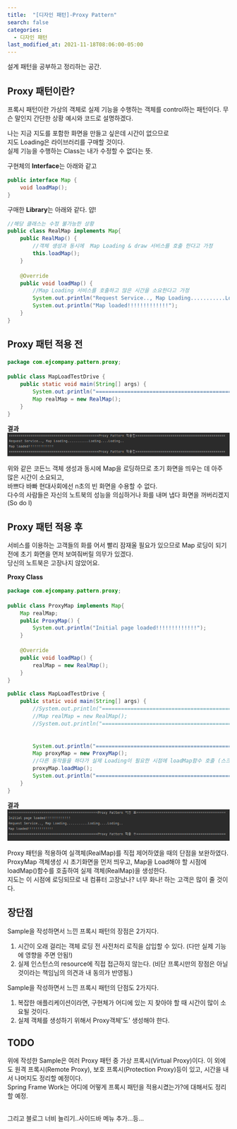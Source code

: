 ```yaml
---
title:  "[디자인 패턴]-Proxy Pattern"
search: false
categories: 
  - 디자인 패턴
last_modified_at: 2021-11-18T08:06:00-05:00
---
```


설계 패턴을 공부하고 정리하는 공간.



## Proxy 패턴이란? 
프록시 패턴이란 가상의 객체로 실제 기능을 수행하는 객체를 control하는 패턴이다. 무슨 말인지 간단한 상황 예시와 코드로 설명하겠다.

나는 지금 지도를 포함한 화면을 만들고 싶은데 시간이 없으므로 <br> 지도 Loading은 라이브러리를 구매할 것이다.  
실제 기능을 수행하는 Class는 내가 수정할 수 없다는 뜻.

구현체의 <b>Interface</b>는 아래와 같고
```java
public interface Map {
    void loadMap();
}
```

구매한 <b>Library</b>는 아래와 같다. 얍!
```java
//해당 클래스는 수정 불가능한 상황
public class RealMap implements Map{
    public RealMap() {
        //객체 생성과 동시에  Map Loading & draw 서비스를 호출 한다고 가정
        this.loadMap();
    }

    @Override
    public void loadMap() {
        //Map Loading 서비스를 호출하고 많은 시간을 소요한다고 가정
        System.out.println("Request Service.., Map Loading...........Loding....Loding..");
        System.out.println("Map loaded!!!!!!!!!!!!!");
    }
}
 ```


## Proxy 패턴 적용 전 
```java
package com.ejcompany.pattern.proxy;

public class MapLoadTestDrive {
    public static void main(String[] args) {
        System.out.println("==============================================Proxy Pattern 적용전==============================================");
        Map realMap = new RealMap();
    }
}
```

<b>결과</b>
![icon](/assets/images/Proxy_output1.png)

위와 같은 코든느 객체 생성과 동시에 Map을 로딩하므로 초기 화면을 띄우는 데 아주 많은 시간이 소요되고,<br>
바쁘다 바빠 현대사회에선 n초의 빈 화면을 수용할 수 없다. <br>다수의 사람들은 자신의 노트북의 성능을 의심하거나 화를 내며 냅다 화면을 꺼버리겠지(So do I)

## Proxy 패턴 적용 후
서비스를 이용하는 고객들의 화를 어서 빨리 잠재울 필요가 있으므로 Map 로딩이 되기 전에 초기 화면을 먼저 보여줘버릴 의무가 있겠다. <br>당신의 노트북은 고장나지 않았어요.

<b>Proxy Class</b>

```java
package com.ejcompany.pattern.proxy;

public class ProxyMap implements Map{
    Map realMap;
    public ProxyMap() {
        System.out.println("Initial page loaded!!!!!!!!!!!!!");
    }

    @Override
    public void loadMap() {
        realMap = new RealMap();
    }
}

```

```java
public class MapLoadTestDrive {
    public static void main(String[] args) {
        //System.out.println("==============================================Proxy Pattern 적용전==============================================");
        //Map realMap = new RealMap();
        //System.out.println("==============================================Proxy Pattern 적용전==============================================");


        System.out.println("==============================================Proxy Pattern 적용 후==============================================");
        Map proxyMap = new ProxyMap();
        //다른 동작들을 하다가 실제 Loading이 필요한 시점에 loadMap함수 호출 (스크롤 내리면 호출 등)
        proxyMap.loadMap();
        System.out.println("==============================================Proxy Pattern 적용 후==============================================");
    }
}
```

<b>결과</b>
![icon](/assets/images/Proxy_output2.png)
<br>

Proxy 패턴을 적용하여 실객체(RealMap)를 직접 제어하였을 때의 단점을 보완하였다. <br>
ProxyMap 객체생성 시 초기화면을 먼저 띄우고, Map을 Load해야 할 시점에 loadMap()함수를 호출하여 실제 객체(RealMap)을 생성한다. <br>
지도는 이 시점에 로딩되므로 내 컴퓨터 고장났나? 너무 화나! 하는 고객은 많이 줄 것이다. 



## 장단점
Sample을 작성하면서 느낀 프록시 패턴의 장점은 2가지다.
1. 시간이 오래 걸리는 객체 로딩 전 사전처리 로직을 삽입할 수 있다. (다만 실제 기능에 영향을 주면 안됨!)
2. 실제 인스턴스의 resource에 직접 접근하지 않는다. (비단 프록시만의 장점은 아닐 것이라는 책임님의 의견과 내 동의가 반영됨.)

Sample을 작성하면서 느낀 프록시 패턴의 단점도 2가지다.
1. 복잡한 애플리케이션이라면, 구현체가 어디에 있는 지 찾아야 할 때 시간이 많이 소요될 것이다.
2. 실제 객체를 생성하기 위해서 Proxy객체'도' 생성해야 한다.

## TODO
위에 작성한 Sample은 여러 Proxy 패턴 중 가상 프록시(Virtual Proxy)이다. 이 외에도 원격 프록시(Remote Proxy), 보호 프록시(Protection Proxy)등이 있고, 시간을 내서 나머지도 정리할 예정이다. <br>
Spring Frame Work는 어디에 어떻게 프록시 패턴을 적용시켰는가?에 대해서도 정리할 예정.

<br>그리고 블로그 너비 늘리기..사이드바 메뉴 추가...등...
